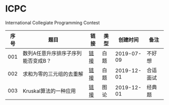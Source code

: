 
# ICPC

International Collegiate Programming Contest

|序号|题目|链接|类型|创建时间|备注|
|--|--|--|--|--|--|
|001|数列A任意升序排序子序列能否变成B？|[链接](白题/codeforces_contest1187_problemD_数列A任意升序子序列能否变成B)|白题|2019-07-09|不好想|
|002|求和为零的三元组的去重解|[链接](白题/leetcode_problem15_求和为零的三元组的去重解/README.md)|白题|2019-12-01|合适面试|
|003|Kruskal算法的一种应用|[链接](图论/uva_1395_Kruskal算法的一种应用)|图论|2019-12-01|经典题|
